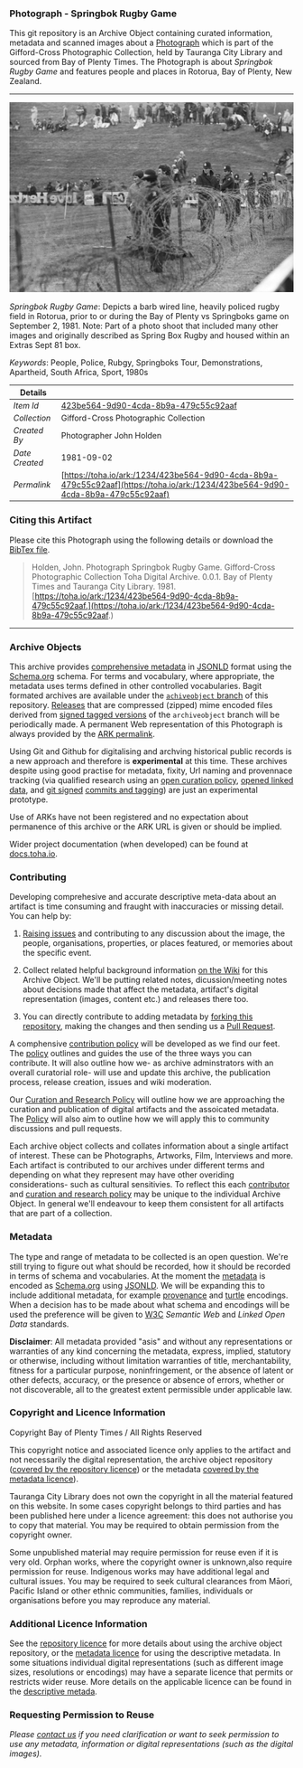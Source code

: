 ### Photograph - Springbok Rugby Game

This git repository is an Archive Object containing curated information, metadata and scanned images about a [Photograph](https://toha.io/ark:/1234/423be564-9d90-4cda-8b9a-479c55c92aaf) which is part of the Gifford-Cross Photographic Collection, held by Tauranga City Library and sourced from Bay of Plenty Times. The Photograph is about *Springbok Rugby Game* and features people and places in Rotorua, Bay of Plenty, New Zealand.

---

![Springbok Rugby Game](data/image/423be564-9d90-4cda-8b9a-479c55c92aaf.web.large.jpg)

*Springbok Rugby Game*: Depicts a barb wired line, heavily policed rugby field in Rotorua, prior to or during the Bay of Plenty vs Springboks game on September 2, 1981.  Note: Part of a photo shoot that included many other images and originally described as Spring Box Rugby and housed within an Extras Sept 81 box.

*Keywords*: People, Police, Rubgy, Springboks Tour, Demonstrations, Apartheid, South Africa, Sport, 1980s

| Details       |         |
| ------------- | -------- |
| *Item Id*     | [423be564-9d90-4cda-8b9a-479c55c92aaf](https://toha.io/ark:/1234/423be564-9d90-4cda-8b9a-479c55c92aaf) |
| *Collection*  | Gifford-Cross Photographic Collection |
| *Created By*  | Photographer John Holden |
| *Date Created* | 1981-09-02 |
| *Permalink*   | [https://toha.io/ark:/1234/423be564-9d90-4cda-8b9a-479c55c92aaf](https://toha.io/ark:/1234/423be564-9d90-4cda-8b9a-479c55c92aaf) |

### Citing this Artifact

Please cite this Photograph using the following details or download the [BibTex file](metadata/reference.bib).

> Holden, John. Photograph Springbok Rugby Game. Gifford-Cross Photographic Collection Toha Digital Archive. 0.0.1. Bay of Plenty Times and Tauranga City Library. 1981.<br />
  [https://toha.io/ark:/1234/423be564-9d90-4cda-8b9a-479c55c92aaf.](https://toha.io/ark:/1234/423be564-9d90-4cda-8b9a-479c55c92aaf.)

---

### Archive Objects

This archive provides [comprehensive metadata](metadata/description.json) in [JSONLD](https://www.w3.org/TR/json-ld/) format using the [Schema.org](https://schema.org) schema. For terms and vocabulary, where appropriate, the metadata uses terms defined in other controlled vocabularies. Bagit formated archives are available under the [```achiveobject``` branch](https://github.com/tgalib/ao-423be564-9d90-4cda-8b9a-479c55c92aaf/tree/archiveobject) of this repository. [Releases](https://github.com/tgalib/ao-423be564-9d90-4cda-8b9a-479c55c92aaf/releases) that are compressed (zipped) mime encoded files derived from [signed tagged versions](https://git-scm.com/book/en/v2/Git-Basics-Tagging) of the ```archiveobject``` branch will be periodically made. A permanent Web representation of this Photograph is always provided by the [ARK permalink](https://toha.io/ark:/1234/423be564-9d90-4cda-8b9a-479c55c92aaf).

Using Git and Github for digitalising and archving historical public records is a new approach and therefore is **experimental** at this time. These archives despite using good practise for metadata, fixity, Url naming and provennace tracking (via qualified research using an [open curation policy](POLICY.md), [opened linked data](https://www.w3.org/standards/semanticweb/data), and [git signed](https://git-scm.com/book/en/v2/Git-Tools-Signing-Your-Work) [commits and tagging](https://github.com/blog/2144-gpg-signature-verification)) are just an experimental prototype.

Use of ARKs have not been registered and no expectation about permanence of this archive or the ARK URL is given or should be implied.

Wider project documentation (when developed) can be found at [docs.toha.io](https://docs.toha.io).

### Contributing

Developing comprehesive and accurate descriptive meta-data about an artifact is time consuming and fraught with inaccuracies or missing detail. You can help by:

1. [Raising issues](https://github.com/tgalib/ao-423be564-9d90-4cda-8b9a-479c55c92aaf/issues) and contributing to any discussion about the image, the people, organisations, properties, or places featured, or memories about the specific event.

2. Collect related helpful background information [on the Wiki](https://github.com/tgalib/ao-423be564-9d90-4cda-8b9a-479c55c92aaf/wiki) for this Archive Object. We'll be putting related notes, dicussion/meeting notes about decisions made that affect the metadata, artifact's digital representation (images, content etc.) and releases there too.

3. You can directly contribute to adding metadata by [forking this repository](https://help.github.com/articles/fork-a-repo/), making the changes and then sending us a [Pull Request](https://help.github.com/articles/creating-a-pull-request/).

A comphensive [contribution policy](CONTRIBUTOR.md) will be developed as we find our feet. The [policy](CONTRIBUTOR.md) outlines and guides the use of the three ways you can contribute. It will also outline how we- as archive adminstrators with an overall curatorial role- will use and update this archive, the publication process, release creation, issues and wiki moderation.

Our [Curation and Research Policy](POLICY.md) will outline how we are approaching the curation and publication of digital artifacts and the assoicated metadata. The [Policy](POLICY.md) will also aim to outline how we will apply this to community discussions and pull requests.

Each archive object collects and collates information about a single artifact of interest. These can be Photographs, Artworks, Film, Interviews and more. Each artifact is contributed to our archives under different terms and depending on what they represent may have other overiding considerations- such as cultural sensitivies. To reflect this each [contributor](CONTRIBUTOR.md) and [curation and research policy](POLICY.md) may be unique to the individual Archive Object. In general we'll endeavour to keep them consistent for all artifacts that are part of a collection.

### Metadata

The type and range of metadata to be collected is an open question. We're still trying to figure out what should be recorded, how it should be recorded in terms of schema and vocabularies. At the moment the [metadata](metadata/description.json) is encoded as [Schema.org](https://schema.org) using [JSONLD](https://www.w3.org/TR/json-ld/). We will be expanding this to include additional metadata, for example [provenance](https://www.w3.org/TR/prov-overview/) and [turtle](https://www.w3.org/TR/turtle/) encodings. When a decision has to be made about what schema and encodings will be used the preference will be given to [W3C](https://www.w3.org) *Semantic Web* and *Linked Open Data* standards.

**Disclaimer**: All metadata provided "as­is" and without any representations or warranties of any kind concerning the metadata, express, implied, statutory or otherwise, including without limitation warranties of title, merchantability, fitness for a particular purpose, non­infringement, or the absence of latent or other defects, accuracy, or the presence or absence of errors, whether or not discoverable, all to the greatest extent permissible under applicable law.

### Copyright and Licence Information

Copyright Bay of Plenty Times / All Rights Reserved

This copyright notice and associated licence only applies to the artifact and not necessarily the digital representation, the archive object repository ([covered by the repository licence](LICENSE.md)) or the metadata [covered by the metadata licence](metadata/LICENSE.md)).

Tauranga City Library does not own the copyright in all the material featured on this website. In some cases copyright belongs to third parties and has been published here under a licence agreement: this does not authorise you to copy that material. You may be required to obtain permission from the copyright owner.

Some unpublished material may require permission for reuse even if it is very old. Orphan works, where the copyright owner is unknown,also require permission for reuse. Indigenous works may have additional legal and cultural issues. You may be required to seek cultural clearances from Māori, Pacific Island or other ethnic communities, families, individuals or organisations before you may reproduce any material.

### Additional Licence Information

See the [repository licence](LICENSE.md) for more details about using the archive object repository, or the [metadata licence](metadata/LICENSE.md) for using the descriptive metadata. In some situations individual digital representations (such as different image sizes, resolutions or encodings) may have a separate licence that permits or restricts wider reuse. More details on the applicable licence can be found in the [descriptive metada](metadata/description.json).

### Requesting Permission to Reuse

*Please [contact us](mailto:licensing+readme@toha.io?subject=Query%20about%20licensing%20Photograph%20-%20Springbok%20Rugby%20Game%20423be564-9d90-4cda-8b9a-479c55c92aaf) if you need clarification or want to seek permission to use any metadata, information or digital representations (such as the digital images).*

